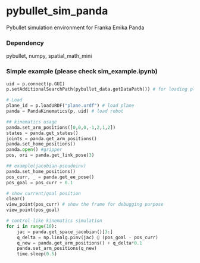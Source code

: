 # pybullet_sim_panda

Pybullet simulation environment for Franka Emika Panda

### Dependency
pybullet, numpy, spatial_math_mini

### Simple example (please check sim_example.ipynb)
```python
uid = p.connect(p.GUI)
p.setAdditionalSearchPath(pybullet_data.getDataPath()) # for loading plane

# Load
plane_id = p.loadURDF("plane.urdf") # load plane
panda = PandaKinematics(p, uid) # load robot

## kinematics usage
panda.set_arm_positions([0,0,0,-1,2,1,2])
states = panda.get_states()
joints = panda.get_arm_positions()
panda.set_home_positions()
panda.open() #gripper
pos, ori = panda.get_link_pose(3)

## example(jacobian-pseudoinv)
panda.set_home_positions()
pos_curr, _ = panda.get_ee_pose()
pos_goal = pos_curr + 0.1

# show current/goal position
clear()
view_point(pos_curr) # show the frame for debugging purpose
view_point(pos_goal)

# control-like kinematics simulation
for i in range(10):
    jac = panda.get_space_jacobian()[3:]
    q_delta = np.linalg.pinv(jac) @ (pos_goal - pos_curr)
    q_new = panda.get_arm_positions() + q_delta*0.1
    panda.set_arm_positions(q_new)
    time.sleep(0.5)
```
